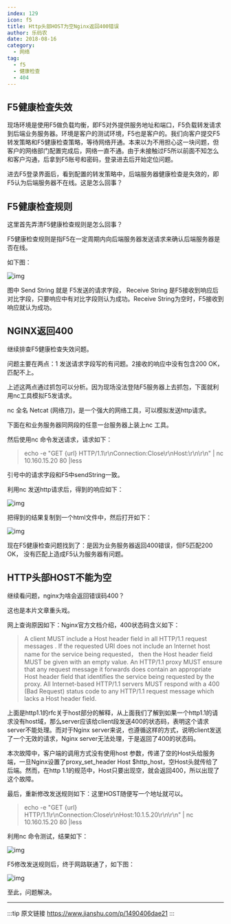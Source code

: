 ```yaml
---
index: 129
icon: f5
title: Http头部HOST为空Nginx返回400错误
author: 乐码农
date: 2018-08-16
category:
  - 网络
tag:
  - f5
  - 健康检查
  - 404
---
```



## F5健康检查失效

现场环境是使用F5做负载均衡，即F5对外提供服务地址和端口，F5负载转发请求到后端业务服务器。环境是客户的测试环境，F5也是客户的。我们向客户提交F5转发策略和F5健康检查策略，等待网络开通。本来以为不用担心这一块问题，但客户的网络部门配置完成后，网络一直不通。由于未接触过F5所以前面不知怎么和客户沟通，后拿到F5账号和密码，登录进去后开始定位问题。

进去F5登录界面后，看到配置的转发策略中，后端服务器健康检查是失效的，即F5认为后端服务器不在线。这是怎么回事？

## F5健康检查规则

这里首先弄清F5健康检查规则是怎么回事？

F5健康检查规则是指F5在一定周期内向后端服务器发送请求来确认后端服务器是否在线。

如下图：

![img](https://upload-images.jianshu.io/upload_images/13633498-a942bc9ee7d0b9a6.PNG)



图中 Send String 就是 F5发送的请求字段， Receive String 是F5接收到响应后对比字段，只要响应中有对比字段则认为成功。Receive String为空时，F5接收到响应就认为成功。

## NGINX返回400

继续排查F5健康检查失效问题。

问题主要在两点：1 发送请求字段写的有问题。2接收的响应中没有包含200 OK，匹配不上。

上述这两点通过抓包可以分析。因为现场没法登陆F5服务器上去抓包，下面就利用nc工具模拟F5发请求。

nc 全名 Netcat (网络刀)，是一个强大的网络工具，可以模拟发送http请求。

下面在和业务服务器同网段的任意一台服务器上装上nc 工具。

然后使用nc 命令发送请求，请求如下：

> echo -e "GET {url} HTTP/1.1\r\nConnection:Close\r\nHost:\r\n\r\n" | nc 10.160.15.20 80 |less

引号中的请求字段和F5中sendString一致。

利用nc 发送http请求后，得到的响应如下：

![img](https://upload-images.jianshu.io/upload_images/13633498-2628c559e387e36f.jpg)



把得到的结果复制到一个html文件中，然后打开如下：

![img](https://upload-images.jianshu.io/upload_images/13633498-0fe5f29215373cf8.jpg)



现在F5健康检查问题找到了：是因为业务服务器返回400错误，但F5匹配200 OK， 没有匹配上造成F5认为服务器有问题。

## HTTP头部HOST不能为空

继续看问题，nginx为啥会返回错误码400？

这也是本片文章重头戏。

网上查询原因如下：Nginx官方文档介绍，400状态码含义如下：

> A client MUST include a Host header field in all HTTP/1.1 request messages . If the requested URI does not include an Internet host name for the service being requested， then the Host header field MUST be given with an empty value. An HTTP/1.1 proxy MUST ensure that any request message it forwards does contain an appropriate Host header field that identifies the service being requested by the proxy. All Internet-based HTTP/1.1 servers MUST respond with a 400 (Bad Request) status code to any HTTP/1.1 request message which lacks a Host header field.

上面是http1.1的rfc关于host部分的解释，从上面我们了解到如果一个http1.1的请求没有host域，那么server应该给client段发送400的状态码，表明这个请求server不能处理。而对于Nginx server来说，也遵循这样的方式，说明client发送了一个无效的请求，Nginx server无法处理，于是返回了400的状态码。

本次故障中，客户端的调用方式没有使用host 参数，传递了空的Host头给服务端，一旦Nginx设置了proxy_set_header Host $http_host，空Host头就传给了后端。然而，在http 1.1的规范中，Host只要出现空，就会返回400，所以出现了这个故障。

最后，重新修改发送规则如下：这里HOST随便写一个地址就可以。

> echo -e "GET {url} HTTP/1.1\r\nConnection:Close\r\nHost:10.1.5.20\r\n\r\n" | nc 10.160.15.20 80 |less

利用nc 命令测试，结果如下：

![img](https://upload-images.jianshu.io/upload_images/13633498-4c3f1fa1d54f5d21.jpg?imageMogr2/auto-orient/strip|imageView2/2/w/1200/format/webp)

F5修改发送规则后，终于网路联通了，如下图：

![img](https://upload-images.jianshu.io/upload_images/13633498-011e7d820ded8b4b.jpg?imageMogr2/auto-orient/strip|imageView2/2/w/1200/format/webp)

至此，问题解决。



---
:::tip 原文链接 
https://www.jianshu.com/p/1490406dae21
:::